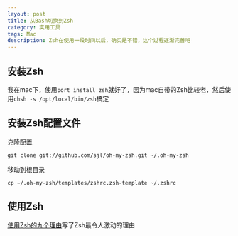 ```yaml
---
layout: post
title: 从Bash切换到Zsh
category: 实用工具
tags: Mac
description: Zsh在使用一段时间以后，确实是不错，这个过程逐渐完善吧
---
```


## 安装Zsh
我在mac下，使用`port install zsh`就好了，因为mac自带的Zsh比较老，然后使用`chsh -s /opt/local/bin/zsh`搞定

## 安装Zsh配置文件
克隆配置
    
    git clone git://github.com/sjl/oh-my-zsh.git ~/.oh-my-zsh

移动到根目录

    cp ~/.oh-my-zsh/templates/zshrc.zsh-template ~/.zshrc

## 使用Zsh
[使用Zsh的九个理由](http://lostjs.com/2012/09/27/zsh/)写了Zsh最令人激动的理由

